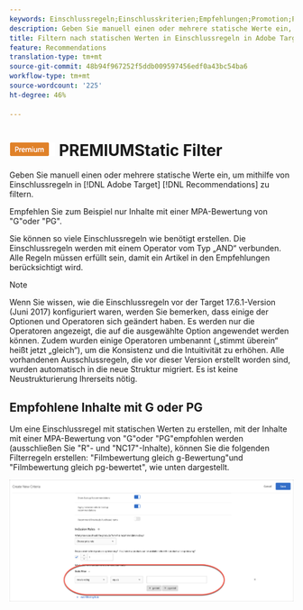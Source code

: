 ```yaml
---
keywords: Einschlussregeln;Einschlusskriterien;Empfehlungen;Promotion;Promotions;Dynamische Filterung;statisch;statischer Filter
description: Geben Sie manuell einen oder mehrere statische Werte ein, um nach Einschlussregeln in Adobe Target Recommendations zu filtern.
title: Filtern nach statischen Werten in Einschlussregeln in Adobe Target Recommendations
feature: Recommendations
translation-type: tm+mt
source-git-commit: 48b94f967252f5ddb009597456edf0a43bc54ba6
workflow-type: tm+mt
source-wordcount: '225'
ht-degree: 46%

---
```



# ![](/help/assets/premium.png) PREMIUMStatic Filter

Geben Sie manuell einen oder mehrere statische Werte ein, um mithilfe von Einschlussregeln in [!DNL Adobe Target] [!DNL Recommendations] zu filtern.

Empfehlen Sie zum Beispiel nur Inhalte mit einer MPA-Bewertung von &quot;G&quot;oder &quot;PG&quot;.

Sie können so viele Einschlussregeln wie benötigt erstellen. Die Einschlussregeln werden mit einem Operator vom Typ „AND“ verbunden. Alle Regeln müssen erfüllt sein, damit ein Artikel in den Empfehlungen berücksichtigt wird.

>[!NOTE]
>
>Wenn Sie wissen, wie die Einschlussregeln vor der Target 17.6.1-Version (Juni 2017) konfiguriert waren, werden Sie bemerken, dass einige der Optionen und Operatoren sich geändert haben. Es werden nur die Operatoren angezeigt, die auf die ausgewählte Option angewendet werden können. Zudem wurden einige Operatoren umbenannt („stimmt überein“ heißt jetzt „gleich“), um die Konsistenz und die Intuitivität zu erhöhen. Alle vorhandenen Ausschlussregeln, die vor dieser Version erstellt worden sind, wurden automatisch in die neue Struktur migriert. Es ist keine Neustrukturierung Ihrerseits nötig.

## Empfohlene Inhalte mit G oder PG

Um eine Einschlussregel mit statischen Werten zu erstellen, mit der Inhalte mit einer MPA-Bewertung von &quot;G&quot;oder &quot;PG&quot;empfohlen werden (ausschließen Sie &quot;R&quot;- und &quot;NC17&quot;-Inhalte), können Sie die folgenden Filterregeln erstellen: &quot;Filmbewertung gleich g-Bewertung&quot;und &quot;Filmbewertung gleich pg-bewertet&quot;, wie unten dargestellt.

![Beispiel für Filmbewertung](/help/c-recommendations/c-algorithms/assets/movies.png)

